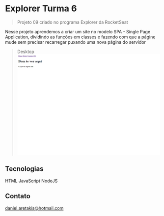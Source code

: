 # Explorer Turma 6

> Projeto 09 criado no programa Explorer da RocketSeat

Nesse projeto aprendemos a criar um site no modelo SPA - Single Page Application, dividindo as funções em classes e fazendo com que a págine mude sem precisar recarregar puxando uma nova página do servidor


>Desktop
![preview](.github/Preview.png)

## Tecnologias
HTML
JavaScript
NodeJS

## Contato
daniel.aretakis@hotmail.com
